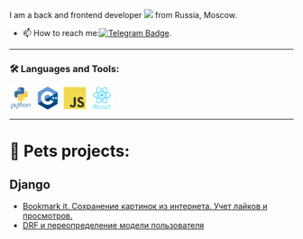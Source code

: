 <p>
   I am a back and frontend developer <img src="https://media.giphy.com/media/WUlplcMpOCEmTGBtBW/giphy.gif" width="30"> from Russia, Moscow.

- :mailbox: How to reach me:[![Telegram Badge](https://img.shields.io/badge/-Telegram-blue?style=flat&logo=Telegram&logoColor=white)](https://t.me/yaspichihin/)</a>.
</p>

---

### :hammer_and_wrench: Languages and Tools:
<div>
  <img src="https://github.com/devicons/devicon/blob/master/icons/python/python-original-wordmark.svg" title="Python" width="40" height="40"/>&nbsp;
  <img src="https://github.com/devicons/devicon/blob/master/icons/cplusplus/cplusplus-original.svg" title="C++" width="40" height="40"/>&nbsp;
  <img src="https://github.com/devicons/devicon/blob/master/icons/javascript/javascript-original.svg" title="JS" width="40" height="40"/>&nbsp;
  <img src="https://github.com/devicons/devicon/blob/master/icons/react/react-original-wordmark.svg" title="React" width="40" height="40"/>&nbsp;
</div>

---

<h1>📖 Pets projects:</h1>
<div>
   <h2>Django</h1>
   <ul>
      <li><a href="https://github.com/yaspichihin/bookmark_it">Bookmark it. Сохранение картинок из интернета. Учет лайков и просмотров.</a></li>
      <li><a href="https://github.com/yaspichihin/django_drf_userprofiles">DRF и переопределение модели пользователя</a></li>
   </ul>
</div>
